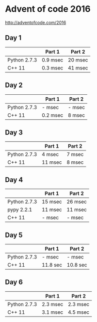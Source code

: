 # Advent of code 2016 #
http://adventofcode.com/2016


## Day 1 ##
|            |Part 1         | Part 2 |
|------------|---------------|--------|
|Python 2.7.3| 0.9 msec      | 20 msec|
|C++ 11      | 0.3 msec      | 41 msec|

## Day 2 ##
|            |Part 1         | Part 2 |
|------------|---------------|--------|
|Python 2.7.3| - msec        | - msec |
|C++ 11      | 0.2 msec      | 8 msec |

## Day 3 ##
|            |Part 1         | Part 2 |
|------------|---------------|--------|
|Python 2.7.3| 4 msec        | 7 msec |
|C++ 11      | 11 msec       | 8 msec |

## Day 4 ##
|            |Part 1         | Part 2 |
|------------|---------------|--------|
|Python 2.7.3| 15 msec       | 26 msec|
|pypy 2.2.1  | 11 msec       | 11 msec|
|C++ 11      | - msec        | - msec |

## Day 5 ##
|            |Part 1         | Part 2 |
|------------|---------------|--------|
|Python 2.7.3| - msec        | - msec |
|C++ 11      | 11.8 sec      |10.8 sec|

## Day 6 ##
|            |Part 1         | Part 2 |
|------------|---------------|--------|
|Python 2.7.3| 2.3 msec      |2.3 msec|
|C++ 11      | 3.1 msec      |4.5 msec|
